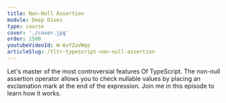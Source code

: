 ```yaml
---
title: Non-Null Assertion
module: Deep Dives
type: course
cover: './cover.jpg'
order: 1500
youtubeVideoId: W-6vYZaVWqo
articleSlug: /tltr-typescript-non-null-assertion
---
```


Let's master of the most controversial features Of TypeScript. The non-null assertion operator allows you to check nullable values by placing an exclamation mark at the end of the expression. Join me in this episode to learn how it works.
